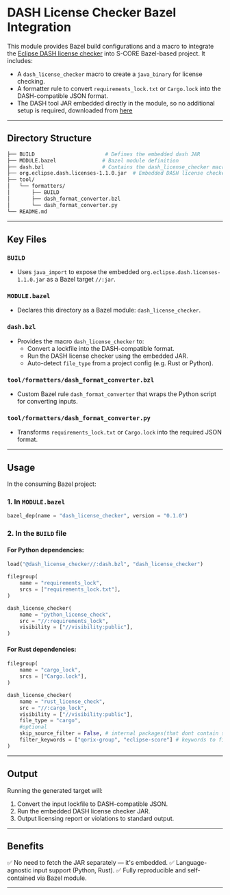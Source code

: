 # DASH License Checker Bazel Integration

This module provides Bazel build configurations and a macro to integrate the [Eclipse DASH license checker](https://github.com/eclipse/dash-licenses) into S-CORE Bazel-based project. It includes:

- A `dash_license_checker` macro to create a `java_binary` for license checking.
- A formatter rule to convert `requirements_lock.txt` or `Cargo.lock` into the DASH-compatible JSON format.
- The DASH tool JAR embedded directly in the module, so no additional setup is required, downloaded from [here]("https://repo.eclipse.org/content/repositories/dash-licenses/org/eclipse/dash/org.eclipse.dash.licenses/1.1.0/org.eclipse.dash.licenses-1.1.0.jar")

---

## Directory Structure

```bash
├── BUILD                       # Defines the embedded dash JAR
├── MODULE.bazel               # Bazel module definition
├── dash.bzl                   # Contains the dash_license_checker macro
├── org.eclipse.dash.licenses-1.1.0.jar  # Embedded DASH license checker
├── tool/
│   └── formatters/
│       ├── BUILD
│       ├── dash_format_converter.bzl
│       └── dash_format_converter.py
└── README.md
```

---

## Key Files

### `BUILD`

- Uses `java_import` to expose the embedded `org.eclipse.dash.licenses-1.1.0.jar` as a Bazel target `//:jar`.

### `MODULE.bazel`

- Declares this directory as a Bazel module: `dash_license_checker`.

### `dash.bzl`

- Provides the macro `dash_license_checker` to:
  - Convert a lockfile into the DASH-compatible format.
  - Run the DASH license checker using the embedded JAR.
  - Auto-detect `file_type` from a project config (e.g. Rust or Python).

### `tool/formatters/dash_format_converter.bzl`

- Custom Bazel rule `dash_format_converter` that wraps the Python script for converting inputs.

### `tool/formatters/dash_format_converter.py`

- Transforms `requirements_lock.txt` or `Cargo.lock` into the required JSON format.

---

## Usage

In the consuming Bazel project:

### 1. In `MODULE.bazel`

```python
bazel_dep(name = "dash_license_checker", version = "0.1.0")
```

### 2. In the `BUILD` file

#### For Python dependencies:

```python
load("@dash_license_checker//:dash.bzl", "dash_license_checker")

filegroup(
    name = "requirements_lock",
    srcs = ["requirements_lock.txt"],
)

dash_license_checker(
    name = "python_license_check",
    src = "//:requirements_lock",
    visibility = ["//visibility:public"],
)
```

#### For Rust dependencies:

```python
filegroup(
    name = "cargo_lock",
    srcs = ["Cargo.lock"],
)

dash_license_checker(
    name = "rust_license_check",
    src = "//:cargo_lock",
    visibility = ["//visibility:public"],
    file_type = "cargo",
    #optional
    skip_source_filter = False, # internal packages(that dont contain source) are skipped, only 3rd party verified
    filter_keywords = ["qorix-group", "eclipse-score"] # keywords to filter packages containing this words
)
```

---

## Output

Running the generated target will:

1. Convert the input lockfile to DASH-compatible JSON.
2. Run the embedded DASH license checker JAR.
3. Output licensing report or violations to standard output.

---

## Benefits

✅ No need to fetch the JAR separately — it's embedded.
✅ Language-agnostic input support (Python, Rust).
✅ Fully reproducible and self-contained via Bazel module.

---
